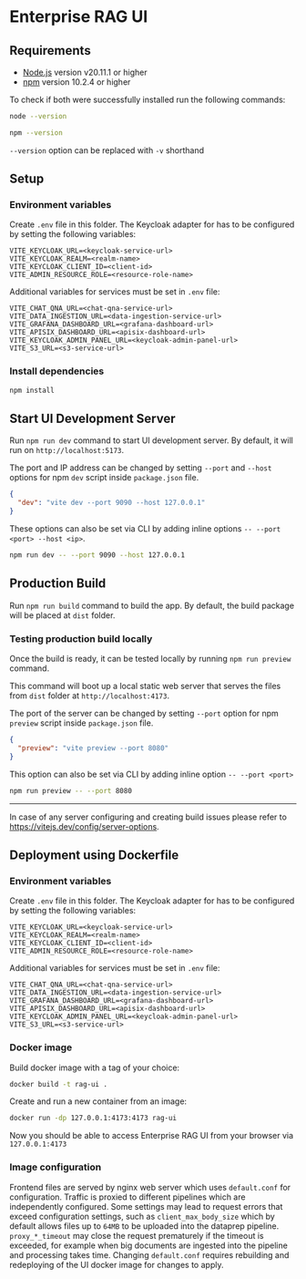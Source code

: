 # Enterprise RAG UI

## Requirements

- [Node.js](https://nodejs.org/) version v20.11.1 or higher
- [npm](https://www.npmjs.com/) version 10.2.4 or higher

To check if both were successfully installed run the following commands:

```bash
node --version
```

```bash
npm --version
```

`--version` option can be replaced with `-v` shorthand

## Setup

### Environment variables

Create `.env` file in this folder.
The Keycloak adapter for has to be configured by setting the following variables:

```
VITE_KEYCLOAK_URL=<keycloak-service-url>
VITE_KEYCLOAK_REALM=<realm-name>
VITE_KEYCLOAK_CLIENT_ID=<client-id>
VITE_ADMIN_RESOURCE_ROLE=<resource-role-name>
```

Additional variables for services must be set in `.env` file:

```
VITE_CHAT_QNA_URL=<chat-qna-service-url>
VITE_DATA_INGESTION_URL=<data-ingestion-service-url>
VITE_GRAFANA_DASHBOARD_URL=<grafana-dashboard-url>
VITE_APISIX_DASHBOARD_URL=<apisix-dashboard-url>
VITE_KEYCLOAK_ADMIN_PANEL_URL=<keycloak-admin-panel-url>
VITE_S3_URL=<s3-service-url>
```

### Install dependencies

```bash
npm install
```

## Start UI Development Server

Run `npm run dev` command to start UI development server.
By default, it will run on `http://localhost:5173`.

The port and IP address can be changed by setting `--port` and `--host` options
for npm `dev` script inside `package.json` file.

```json
{
  "dev": "vite dev --port 9090 --host 127.0.0.1"
}
```

These options can also be set via CLI by adding inline options `-- --port <port> --host <ip>`.

```bash
npm run dev -- --port 9090 --host 127.0.0.1
```

## Production Build

Run `npm run build` command to build the app.
By default, the build package will be placed at `dist` folder.

### Testing production build locally

Once the build is ready, it can be tested locally by running `npm run preview` command.

This command will boot up a local static web server that serves the files
from `dist` folder at `http://localhost:4173`.

The port of the server can be changed by setting `--port` option
for npm `preview` script inside `package.json` file.

```json
{
  "preview": "vite preview --port 8080"
}
```

This option can also be set via CLI by adding inline option `-- --port <port>`

```bash
npm run preview -- --port 8080
```

---

In case of any server configuring and creating build issues please refer to https://vitejs.dev/config/server-options.

## Deployment using Dockerfile

### Environment variables

Create `.env` file in this folder.
The Keycloak adapter for has to be configured by setting the following variables:

```
VITE_KEYCLOAK_URL=<keycloak-service-url>
VITE_KEYCLOAK_REALM=<realm-name>
VITE_KEYCLOAK_CLIENT_ID=<client-id>
VITE_ADMIN_RESOURCE_ROLE=<resource-role-name>
```

Additional variables for services must be set in `.env` file:

```
VITE_CHAT_QNA_URL=<chat-qna-service-url>
VITE_DATA_INGESTION_URL=<data-ingestion-service-url>
VITE_GRAFANA_DASHBOARD_URL=<grafana-dashboard-url>
VITE_APISIX_DASHBOARD_URL=<apisix-dashboard-url>
VITE_KEYCLOAK_ADMIN_PANEL_URL=<keycloak-admin-panel-url>
VITE_S3_URL=<s3-service-url>
```

### Docker image

Build docker image with a tag of your choice:

```bash
docker build -t rag-ui .
```

Create and run a new container from an image:

```bash
docker run -dp 127.0.0.1:4173:4173 rag-ui
```

Now you should be able to access Enterprise RAG UI from your browser via `127.0.0.1:4173`

### Image configuration

Frontend files are served by nginx web server which uses `default.conf` for configuration. Traffic is proxied to different pipelines which are independently configured. Some settings may lead to request errors that exceed configuration settings, such as `client_max_body_size` which by default allows files up to `64MB` to be uploaded into the dataprep pipeline. `proxy_*_timeout` may close the request prematurely if the timeout is exceeded, for example when big documents are ingested into the pipeline and processing takes time. Changing `default.conf` requires rebuilding and redeploying of the UI docker image for changes to apply.
